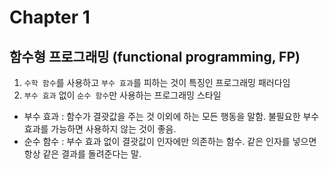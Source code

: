 # Chapter 1

## 함수형 프로그래밍 (functional programming, FP)

1. `수학 함수`를 사용하고 `부수 효과`를 피하는 것이 특징인 프로그래밍 패러다임
2. `부수 효과` 없이 `순수 함수`만 사용하는 프로그래밍 스타일

- 부수 효과 : 함수가 결괏값을 주는 것 이외에 하는 모든 행동을 말함. 불필요한 부수 효과를 가능하면 사용하지 않는 것이 좋음.
- 순수 함수 : 부수 효과 없이 결괏값이 인자에만 의존하는 함수. 같은 인자를 넣으면 항상 같은 결과를 돌려준다는 말.